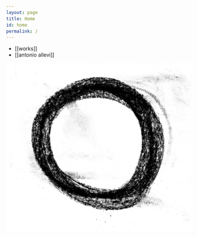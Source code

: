 ```yaml
---
layout: page
title: Home
id: home
permalink: /
---
```


- [[works]]
- [[antonio allevi]]

<img src="/assets/cerchio 700.jpg">














